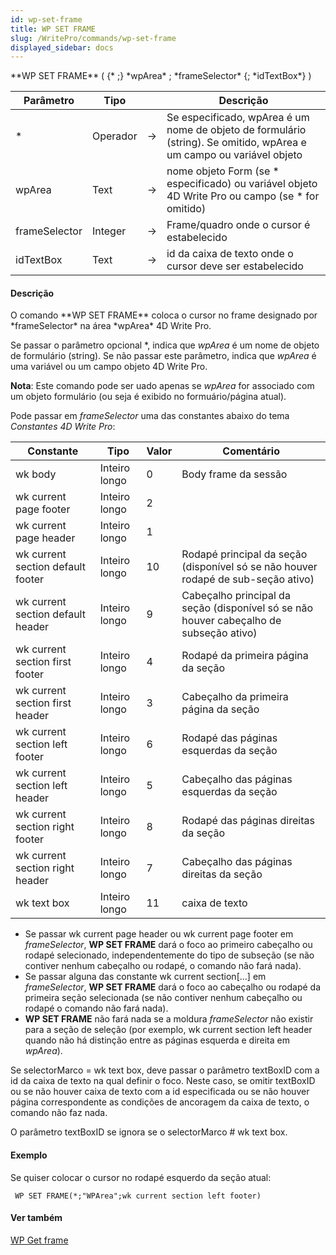 ```yaml
---
id: wp-set-frame
title: WP SET FRAME
slug: /WritePro/commands/wp-set-frame
displayed_sidebar: docs
---
```


<!--REF #_command_.WP SET FRAME.Syntax-->**WP SET FRAME** ( {* ;} *wpArea* ; *frameSelector* {; *idTextBox*} )<!-- END REF-->
<!--REF #_command_.WP SET FRAME.Params-->
| Parâmetro | Tipo |  | Descrição |
| --- | --- | --- | --- |
| * | Operador | &rarr; | Se especificado, wpArea é um nome de objeto de formulário (string). Se omitido, wpArea e um campo ou variável objeto |
| wpArea | Text | &rarr; | nome objeto Form (se * especificado) ou variável objeto 4D Write Pro ou campo (se * for omitido) |
| frameSelector | Integer | &rarr; | Frame/quadro onde o cursor é estabelecido |
| idTextBox | Text | &rarr; | id da caixa de texto onde o cursor deve ser estabelecido |

<!-- END REF-->

#### Descrição 

<!--REF #_command_.WP SET FRAME.Summary-->O comando **WP SET FRAME** coloca o cursor no frame designado por *frameSelector* na área *wpArea* 4D Write Pro.<!-- END REF-->

Se passar o parâmetro opcional \*, indica que *wpArea* é um nome de objeto de formulário (string). Se não passar este parâmetro, indica que *wpArea* é uma variável ou um campo objeto 4D Write Pro.

**Nota**: Este comando pode ser uado apenas se *wpArea* for associado com um objeto formulário (ou seja é exibido no formuário/página atual).

Pode passar em *frameSelector* uma das constantes abaixo do tema *Constantes 4D Write Pro*: 

| Constante                         | Tipo          | Valor | Comentário                                                                             |
| --------------------------------- | ------------- | ----- | -------------------------------------------------------------------------------------- |
| wk body                           | Inteiro longo | 0     | Body frame da sessão                                                                   |
| wk current page footer            | Inteiro longo | 2     |                                                                                        |
| wk current page header            | Inteiro longo | 1     |                                                                                        |
| wk current section default footer | Inteiro longo | 10    | Rodapé principal da seção (disponível só se não houver rodapé de sub-seção ativo)      |
| wk current section default header | Inteiro longo | 9     | Cabeçalho principal da seção (disponível só se não houver cabeçalho de subseção ativo) |
| wk current section first footer   | Inteiro longo | 4     | Rodapé da primeira página da seção                                                     |
| wk current section first header   | Inteiro longo | 3     | Cabeçalho da primeira página da seção                                                  |
| wk current section left footer    | Inteiro longo | 6     | Rodapé das páginas esquerdas da seção                                                  |
| wk current section left header    | Inteiro longo | 5     | Cabeçalho das páginas esquerdas da seção<br/>                                  |
| wk current section right footer   | Inteiro longo | 8     | Rodapé das páginas direitas da seção<br/>                                      |
| wk current section right header   | Inteiro longo | 7     | Cabeçalho das páginas direitas da seção                                                |
| wk text box                       | Inteiro longo | 11    | caixa de texto                                                                         |

* Se passar wk current page header ou wk current page footer em *frameSelector*, **WP SET FRAME** dará o foco ao primeiro cabeçalho ou rodapé selecionado, independentemente do tipo de subseção (se não contiver nenhum cabeçalho ou rodapé, o comando não fará nada).
* Se passar alguna das constante wk current section\[...\] em *frameSelector*, **WP SET FRAME** dará o foco ao cabeçalho ou rodapé da primeira seção selecionada (se não contiver nenhum cabeçalho ou rodapé o comando não fará nada).
* **WP SET FRAME** não fará nada se a moldura *frameSelector* não existir para a seção de seleção (por exemplo, wk current section left header quando não há distinção entre as páginas esquerda e direita em *wpArea*).

Se selectorMarco = wk text box, deve passar o parâmetro textBoxID com a id da caixa de texto na qual definir o foco. Neste caso, se omitir textBoxID ou se não houver caixa de texto com a id especificada ou se não houver página correspondente as condições de ancoragem da caixa de texto, o comando não faz nada.

O parâmetro textBoxID se ignora se o selectorMarco # wk text box.

#### Exemplo 

Se quiser colocar o cursor no rodapé esquerdo da seção atual:

```4d
 WP SET FRAME(*;"WPArea";wk current section left footer)
```

#### Ver também 

[WP Get frame](wp-get-frame.md)  